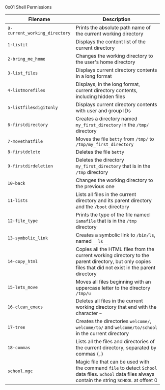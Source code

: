 0x01 Shell Permissions

| Filename | Description |
| -------- | ----------- |
| `0-current_working_directory` | Prints the absolute path name of the current working directory |
| `1-listit` | Displays the content list of the current directory |
| `2-bring_me_home` | Changes the working directory to the user's home directory |
| `3-list_files` | Displays current directory contents in a long format |
| `4-listmorefiles` | Displays, in the long format, current directory contents, including hidden files |
| `5-listfilesdigitonly` | Displays current directory contents with user and group IDs |
| `6-firstdirectory` | Creates a directory named `my_first_directory` in the `/tmp/` directory |
| `7-movethatfile` | Moves the file `betty` from `/tmp/` to `/tmp/my_first_directory` |
| `8-firstdelete` | Deletes the file `betty` |
| `9-firstdirdeletion` | Deletes the directory `my_first_directory` that is in the `/tmp` directory |
| `10-back` | Changes the working directory to the previous one |
| `11-lists` | Lists all files in the current directory and its parent directory and the `/boot` directory |
| `12-file_type` | Prints the type of the file named `iamafile` that is in the `/tmp` directory |
| `13-symbolic_link` | Creates a symbolic link to `/bin/ls`, named `__ls__` |
| `14-copy_html` | Copies all the HTML files from the current working directory to the parent directory, but only copies files that did not exist in the parent directory |
| `15-lets_move` | Moves all files beginning with an uppercase letter to the directory `/tmp/u` |
| `16-clean_emacs` | Deletes all files in the current working directory that end with the character `~` |
| `17-tree` | Creates the directories `welcome/`, `welcome/to/` and `welcome/to/school` in the current directory |
| `18-commas` | Lists all the files and directories of the current directory, separated by commas (`,`) |
| `school.mgc` | Magic file that can be used with the command `file` to detect `School` data files. `School` data files always contain the string `SCHOOL` at offset 0 |
